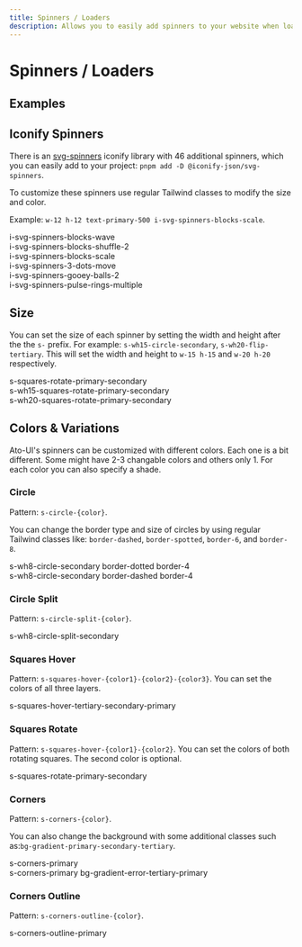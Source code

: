 ```yaml
---
title: Spinners / Loaders
description: Allows you to easily add spinners to your website when loading data.
---
```


# Spinners / Loaders

## Examples

<!-- <div class="flex justify-center items-center">
	<div class="flex justify-center items-center gap-x-32 gap-y-20 flex-wrap"> -->
<div class="w-full flex flex-wrap gap-x-16 gap-y-4 justify-center items-center p-4 rounded-container border-1 border-surface-500/30-200/30 my-4">
	<!-- Regular circle -->
	<span class="s-circle-primary" />
	<span class="s-circle-split-primary" />
	<span class="s-circle-secondary border-dotted border-10" />
	<span class="s-circle-tertiary-800 border-dashed border-6" />
	<!-- Dots fading -->
	<!-- <span class="s-dots-primary" />
	<span class="s-dots-primary-secondary-tertiary" /> -->
	<!-- Hovering squares -->
	<span
		class="s-squares-hover-tertiary-secondary-primary dark:s-squares-hover-tertiary-secondary-primary-200"
	/>
	<!-- Flipping squares -->
	<span class="s-squares-flip-primary" />
	<!-- <span class="s-squares-flip-secondary-600-primary-700-tertiary rounded-xl" /> -->
	<!-- Sliding bars -->
	<!-- <span class="s-bars-primary-secondary-tertiary" />
	<span class="s-bars-primary-800-success-error" /> -->
	<!-- Shape shifting square -->
	<span class="s-corners-outline-tertiary" />
	<span class="s-corners-outline-secondary border-primary/0-bl-error-tertiary-primary" />
	<!-- Squares folding -->
	<!-- <span class="s-squares-folding-primary" />
	<span class="s-squares-folding-secondary" />
	<span class="s-squares-folding-tertiary-700" /> -->
	<!-- 2 Squares rotating -->
	<span class="s-squares-rotate-primary" />
	<span class="s-squares-rotate-primary-secondary" />
</div>
	<!-- </div>
</div> -->

## Iconify Spinners

There is an [svg-spinners](https://icones.js.org/collection/svg-spinners) iconify library with 46 additional spinners, which you can easily add to your project: `pnpm add -D @iconify-json/svg-spinners`.

To customize these spinners use regular Tailwind classes to modify the size and color.

Example: `w-12 h-12 text-primary-500 i-svg-spinners-blocks-scale`.

<div class="w-full flex flex-col gap-6 justify-center items-center p-4 rounded-container border-1 border-surface-500/30-200/30 my-4 text-surface-900-50 font-mono">
	<div>
		<span class="mr-2 w-12 h-12 text-primary-500 i-svg-spinners-blocks-wave" />
		i-svg-spinners-blocks-wave
	</div>
	<div>
		<span class="mr-2 w-12 h-12 text-secondary-500 i-svg-spinners-blocks-shuffle-2" />
		i-svg-spinners-blocks-shuffle-2
	</div>
	<div>
		<span class="mr-2 w-12 h-12 text-tertiary-500 i-svg-spinners-blocks-scale" />
		i-svg-spinners-blocks-scale
	</div>
	<div>
		<span class="mr-2 w-12 h-12 text-success-500 i-svg-spinners-3-dots-move" />
		i-svg-spinners-3-dots-move
	</div>
	<div>
		<span class="mr-2 w-12 h-12 text-warning-500 i-svg-spinners-gooey-balls-2" />
		i-svg-spinners-gooey-balls-2
	</div>
	<div>
		<span class="mr-2 w-12 h-12 text-error-500 i-svg-spinners-pulse-rings-multiple" />
		i-svg-spinners-pulse-rings-multiple
	</div>
</div>

## Size

You can set the size of each spinner by setting the width and height after the the `s-` prefix. For example: `s-wh15-circle-secondary`, `s-wh20-flip-tertiary`. This will set the width and height to `w-15 h-15` and `w-20 h-20` respectively.

<div class="w-full flex flex-col gap-6 justify-center items-center p-4 rounded-container border-1 border-surface-500/30-200/30 my-4 text-surface-900-50 font-mono">
	<div>
		<span class="mr-2 s-squares-rotate-primary-secondary" />
		s-squares-rotate-primary-secondary
	</div>
	<div>
		<span class="mr-2 s-wh15-squares-rotate-primary-secondary" />
		s-wh15-squares-rotate-primary-secondary
	</div>
	<div>
		<span class="mr-2 s-wh20-squares-rotate-primary-secondary" />
		s-wh20-squares-rotate-primary-secondary
	</div>
</div>

## Colors & Variations

Ato-UI's spinners can be customized with different colors. Each one is a bit different. Some might have 2-3 changable colors and others only 1. For each color you can also specify a shade.

### Circle

Pattern: `s-circle-{color}`.

You can change the border type and size of circles by using regular Tailwind classes like: `border-dashed`,  `border-spotted`, `border-6`, and `border-8`.

<div class="w-full flex flex-col gap-6 justify-center items-center p-4 rounded-container border-1 border-surface-500/30-200/30 my-4 text-surface-900-50 font-mono">
	<div>
		<span class="mr-2 s-wh8-circle-secondary border-dotted border-4" />
		s-wh8-circle-secondary border-dotted border-4
	</div>
	<div>
		<span class="mr-2 s-wh8-circle-secondary border-dashed border-4" />
		s-wh8-circle-secondary border-dashed border-4
	</div>
</div>

### Circle Split

Pattern: `s-circle-split-{color}`.

<div class="w-full flex flex-col gap-6 justify-center items-center p-4 rounded-container border-1 border-surface-500/30-200/30 my-4 text-surface-900-50 font-mono">
	<div>
		<span class="mr-2 s-wh8-circle-split-secondary" />
		s-wh8-circle-split-secondary
	</div>
</div>

### Squares Hover

Pattern: `s-squares-hover-{color1}-{color2}-{color3}`. You can set the colors of all three layers.

<div class="w-full flex flex-col gap-6 justify-center items-center p-4 rounded-container border-1 border-surface-500/30-200/30 my-4 text-surface-900-50 font-mono">
	<div>
		<span
			class="s-wh12-squares-hover-tertiary-secondary-primary"
		/>
		<span>s-squares-hover-tertiary-secondary-primary</span>
	</div>
</div>

### Squares Rotate

Pattern: `s-squares-hover-{color1}-{color2}`. You can set the colors of both rotating squares. The second color is optional.

<div class="w-full flex flex-col gap-6 justify-center items-center p-4 rounded-container border-1 border-surface-500/30-200/30 my-4 text-surface-900-50 font-mono">
	<div>
		<span class="s-squares-rotate-primary-secondary" />
		s-squares-rotate-primary-secondary
	</div>
</div>

### Corners

Pattern: `s-corners-{color}`. 

You can also change the background with some additional classes such as:`bg-gradient-primary-secondary-tertiary`.

<div class="w-full flex flex-col gap-6 justify-center items-center p-4 rounded-container border-1 border-surface-500/30-200/30 my-4 text-surface-900-50 font-mono">
	<div>
		<span class="s-wh10-corners-primary" />
		s-corners-primary
	</div>
	<div>
		<span class="s-wh10-corners-primary bg-gradient-error-tertiary-primary" />
		s-corners-primary bg-gradient-error-tertiary-primary
	</div>
</div>

### Corners Outline

Pattern: `s-corners-outline-{color}`.

<div class="w-full flex flex-col gap-6 justify-center items-center p-4 rounded-container border-1 border-surface-500/30-200/30 my-4 text-surface-900-50 font-mono">
	<div>
		<span class="s-wh10-corners-outline-primary" />
		s-corners-outline-primary
	</div>
</div>